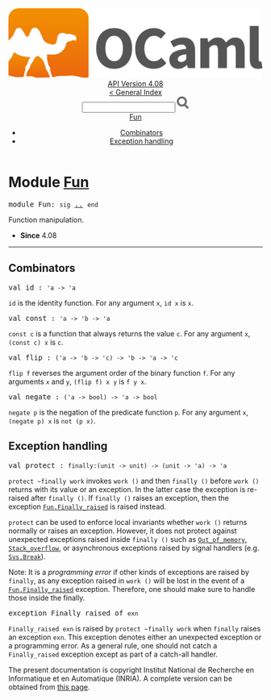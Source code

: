 <!-- ((! set title API !)) ((! set documentation !)) ((! set api !)) ((! set nobreadcrumb !)) -->
<div class="api"><header><nav class="toc brand"><a class="brand" href="https://ocaml.org/"><img src="colour-logo-gray.svg" class="svg" alt="OCaml"></a></nav><nav class="toc"><div class="toc_version"><a href="/docs" id="version-select">API Version 4.08</a></div><a href="index.html">&lt; General Index</a><div class="api_search"><input type="text" name="apisearch" id="api_search" oninput="mySearch(false);" onkeypress="this.oninput();" onclick="this.oninput();" onpaste="this.oninput();">
<img src="search_icon.svg" alt="Search" class="svg" onclick="mySearch(false)"></div>
<div id="search_results"></div><div class="toc_title"><a href="#top">Fun</a></div><ul><li><a href="#combinators">Combinators</a></li><li><a href="#exception">Exception handling</a></li></ul></nav></header>

<h1>Module <a href="type_Fun.html">Fun</a></h1>

<pre><span id="MODULEFun"><span class="keyword">module</span> Fun</span>: <code class="code"><span class="keyword">sig</span></code> <a href="Fun.html">..</a> <code class="code"><span class="keyword">end</span></code></pre><div class="info module top">
<div class="info-desc">
<p>Function manipulation.</p>
</div>
<ul class="info-attributes">
<li><b>Since</b> 4.08</li>
</ul>
</div>
<hr width="100%">
<h2 id="combinators">Combinators</h2>
<pre><span id="VALid"><span class="keyword">val</span> id</span> : <code class="type">'a -&gt; 'a</code></pre><div class="info ">
<div class="info-desc">
<p><code class="code">id</code> is the identity function. For any argument <code class="code">x</code>, <code class="code">id&nbsp;x</code> is <code class="code">x</code>.</p>
</div>
</div>

<pre><span id="VALconst"><span class="keyword">val</span> const</span> : <code class="type">'a -&gt; 'b -&gt; 'a</code></pre><div class="info ">
<div class="info-desc">
<p><code class="code">const&nbsp;c</code> is a function that always returns the value <code class="code">c</code>. For any
    argument <code class="code">x</code>, <code class="code">(const&nbsp;c)&nbsp;x</code> is <code class="code">c</code>.</p>
</div>
</div>

<pre><span id="VALflip"><span class="keyword">val</span> flip</span> : <code class="type">('a -&gt; 'b -&gt; 'c) -&gt; 'b -&gt; 'a -&gt; 'c</code></pre><div class="info ">
<div class="info-desc">
<p><code class="code">flip&nbsp;f</code> reverses the argument order of the binary function
    <code class="code">f</code>. For any arguments <code class="code">x</code> and <code class="code">y</code>, <code class="code">(flip&nbsp;f)&nbsp;x&nbsp;y</code> is <code class="code">f&nbsp;y&nbsp;x</code>.</p>
</div>
</div>

<pre><span id="VALnegate"><span class="keyword">val</span> negate</span> : <code class="type">('a -&gt; bool) -&gt; 'a -&gt; bool</code></pre><div class="info ">
<div class="info-desc">
<p><code class="code">negate&nbsp;p</code> is the negation of the predicate function <code class="code">p</code>. For any
    argument <code class="code">x</code>, <code class="code">(negate&nbsp;p)&nbsp;x</code> is <code class="code">not&nbsp;(p&nbsp;x)</code>.</p>
</div>
</div>
<h2 id="exception">Exception handling</h2>
<pre><span id="VALprotect"><span class="keyword">val</span> protect</span> : <code class="type">finally:(unit -&gt; unit) -&gt; (unit -&gt; 'a) -&gt; 'a</code></pre><div class="info ">
<div class="info-desc">
<p><code class="code">protect&nbsp;~finally&nbsp;work</code> invokes <code class="code">work&nbsp;()</code> and then <code class="code">finally&nbsp;()</code>
    before <code class="code">work&nbsp;()</code> returns with its value or an exception. In the
    latter case the exception is re-raised after <code class="code">finally&nbsp;()</code>. If
    <code class="code">finally&nbsp;()</code> raises an exception, then the exception
    <a href="Fun.html#EXCEPTIONFinally_raised"><code class="code"><span class="constructor">Fun</span>.<span class="constructor">Finally_raised</span></code></a> is raised instead.</p>

<p><code class="code">protect</code> can be used to enforce local invariants whether <code class="code">work&nbsp;()</code>
    returns normally or raises an exception. However, it does not
    protect against unexpected exceptions raised inside <code class="code">finally&nbsp;()</code>
    such as <a href="Stdlib.html#EXCEPTIONOut_of_memory"><code class="code"><span class="constructor">Out_of_memory</span></code></a>, <a href="Stdlib.html#EXCEPTIONStack_overflow"><code class="code"><span class="constructor">Stack_overflow</span></code></a>, or
    asynchronous exceptions raised by signal handlers
    (e.g. <a href="Sys.html#EXCEPTIONBreak"><code class="code"><span class="constructor">Sys</span>.<span class="constructor">Break</span></code></a>).</p>

<p>Note: It is a <em>programming error</em> if other kinds of exceptions
    are raised by <code class="code">finally</code>, as any exception raised in <code class="code">work&nbsp;()</code> will
    be lost in the event of a <a href="Fun.html#EXCEPTIONFinally_raised"><code class="code"><span class="constructor">Fun</span>.<span class="constructor">Finally_raised</span></code></a> exception. Therefore,
    one should make sure to handle those inside the finally.</p>
</div>
</div>

<pre><span id="EXCEPTIONFinally_raised"><span class="keyword">exception</span> Finally_raised</span> <span class="keyword">of</span> <code class="type">exn</code></pre>
<div class="info ">
<div class="info-desc">
<p><code class="code"><span class="constructor">Finally_raised</span>&nbsp;exn</code> is raised by <code class="code">protect&nbsp;~finally&nbsp;work</code> when
    <code class="code">finally</code> raises an exception <code class="code">exn</code>. This exception denotes either
    an unexpected exception or a programming error. As a general rule,
    one should not catch a <code class="code"><span class="constructor">Finally_raised</span></code> exception except as part of
    a catch-all handler.</p>
</div>
</div>

<div class="copyright">The present documentation is copyright Institut National de Recherche en Informatique et en Automatique (INRIA). A complete version can be obtained from <a href="http://caml.inria.fr/pub/docs/manual-ocaml/">this page</a>.</div></div>